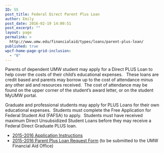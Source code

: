 ```yaml
---
ID: 55
post_title: Federal Direct Parent Plus Loan
author: Emily
post_date: 2016-02-19 14:00:51
post_excerpt: ""
layout: page
permalink: >
  http://www.umw.edu/financialaid/types/loans/parent-plus-loan/
published: true
wpcf-home-page-grid-inclusion:
  - "0"
---
```

Parents of dependent UMW student may apply for a Direct PLUS Loan to help cover the costs of their child’s educational expenses.   These loans are credit based and parents may borrow up to the cost of attendance minus any other aid and resources received.  The cost of attendance may be found on the upper corner of the student’s award letter, or on the student MyUMW portal.

Graduate and professional students may apply for PLUS Loans for their own educational expenses.  Students must complete the Free Application for Federal Student Aid (FAFSA) to apply.  Students must have received maximum Direct Unsubsidized Student Loans before they may receive a Federal Direct Graduate PLUS loan.
<ul>
	<li><a href="http://www.umw.edu/financialaid/types/loans/parent-plus-loan/parent-plus-loan-application-instructions/">2015-2016 Application Instructions</a></li>
	<li><a href="http://www.umw.edu/financialaid/wp-content/uploads/sites/31/2016/02/Parent-Plus-Loan-Request-Form.docx" rel="">2015-2016 Parent Plus Loan Request Form</a> (to be submitted to the UMW Financial Aid Office)</li>
</ul>